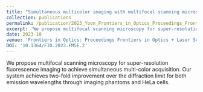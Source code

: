 ```yaml
---
title: "Simultaneous multicolor imaging with multifocal scanning microscopy"
collection: publications
permalink: /publication/2023_Yoon_Frontiers_in_Optics_Proceedings_Frontiers_in_Optics__Laser_Science_2023_FiO_LS_2023
excerpt: 'We propose multifocal scanning microscopy for super-resolution fluorescence imaging to achieve simultaneous multi-color acquisition. Our system achieves two-fold improvement over the diffraction limit for both emission wavelengths through imaging phantoms and HeLa cells.'
date: 2023-10
venue: 'Frontiers in Optics: Proceedings Frontiers in Optics + Laser Science 2023, FiO, LS 2023'
DOI: '10.1364/FIO.2023.FM5E.2'
---
```

We propose multifocal scanning microscopy for super-resolution fluorescence imaging to achieve simultaneous multi-color acquisition. Our system achieves two-fold improvement over the diffraction limit for both emission wavelengths through imaging phantoms and HeLa cells.
